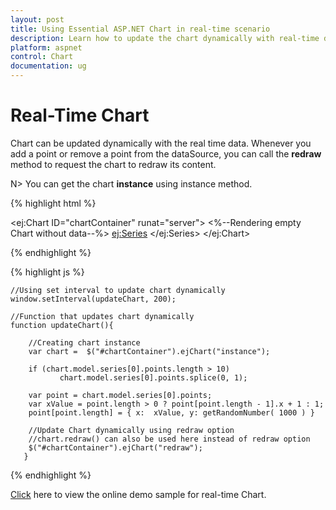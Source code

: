 ```yaml
---
layout: post
title: Using Essential ASP.NET Chart in real-time scenario 
description: Learn how to update the chart dynamically with real-time data. 
platform: aspnet
control: Chart
documentation: ug
---
```


# Real-Time Chart 

Chart can be updated dynamically with the real time data. Whenever you add a point or remove a point from the dataSource, you can call the **redraw** method to request the chart to redraw its content.    

N> You can get the chart **instance** using instance method.

{% highlight html %}
     
<ej:Chart ID="chartContainer" runat="server"> 
   <%--Rendering empty Chart without data--%>
    <Series>
        <ej:Series>
            <Points></Points>
        </ej:Series>
    </Series>
</ej:Chart>
 
 {% endhighlight %}
 
 
{% highlight js %}

    //Using set interval to update chart dynamically
    window.setInterval(updateChart, 200);

    //Function that updates chart dynamically
    function updateChart(){

        //Creating chart instance
        var chart =  $("#chartContainer").ejChart("instance");      
        
        if (chart.model.series[0].points.length > 10)
               chart.model.series[0].points.splice(0, 1);
        
        var point = chart.model.series[0].points;
        var xValue = point.length > 0 ? point[point.length - 1].x + 1 : 1;
        point[point.length] = { x:  xValue, y: getRandomNumber( 1000 ) }
                
        //Update Chart dynamically using redraw option
        //chart.redraw() can also be used here instead of redraw option
        $("#chartContainer").ejChart("redraw");      
       }


{% endhighlight %}

[Click](http://asp.syncfusion.com/demos/web/chart/live.aspx) here to view the online demo sample for real-time Chart.


